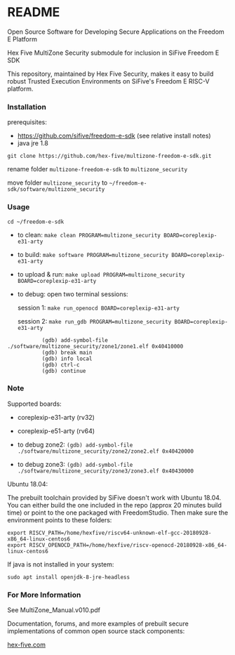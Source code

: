 # README

Open Source Software for Developing Secure Applications on the Freedom E Platform

Hex Five MultiZone Security submodule for inclusion in SiFive Freedom E SDK

This repository, maintained by Hex Five Security, makes it easy to build robust Trusted Execution Environments on SiFive's Freedom E RISC-V platform. 

### Installation ###

prerequisites:

- https://github.com/sifive/freedom-e-sdk (see relative install notes)
- java jre 1.8 

```
git clone https://github.com/hex-five/multizone-freedom-e-sdk.git
```

rename folder `multizone-freedom-e-sdk` to `multizone_security`

move folder `multizone_security` to `~/freedom-e-sdk/software/multizone_security`


### Usage ###

```
cd ~/freedom-e-sdk
```

- to clean: `make clean PROGRAM=multizone_security BOARD=coreplexip-e31-arty`

- to build: `make software PROGRAM=multizone_security BOARD=coreplexip-e31-arty`

- to upload & run: `make upload PROGRAM=multizone_security BOARD=coreplexip-e31-arty`

- to debug: open two terminal sessions:

   session 1: `make run_openocd BOARD=coreplexip-e31-arty`

   session 2: `make run_gdb PROGRAM=multizone_security BOARD=coreplexip-e31-arty`
```
           (gdb) add-symbol-file ./software/multizone_security/zone1/zone1.elf 0x40410000
           (gdb) break main
           (gdb) info local
           (gdb) ctrl-c
           (gdb) continue 
```

### Note ###

Supported boards:

- coreplexip-e31-arty (rv32)
- coreplexip-e51-arty (rv64)

- to debug zone2: `(gdb) add-symbol-file ./software/multizone_security/zone2/zone2.elf 0x40420000`
- to debug zone3: `(gdb) add-symbol-file ./software/multizone_security/zone3/zone3.elf 0x40430000`

Ubuntu 18.04:

The prebuilt toolchain provided by SiFive doesn't work with Ubuntu 18.04. You can either build the one included in the repo (approx 20 minutes build time) or point to the one packaged with FreedomStudio. Then make sure the environment points to these folders:

```
export RISCV_PATH=/home/hexfive/riscv64-unknown-elf-gcc-20180928-x86_64-linux-centos6
export RISCV_OPENOCD_PATH=/home/hexfive/riscv-openocd-20180928-x86_64-linux-centos6
```

If java is not installed in your system:

```
sudo apt install openjdk-8-jre-headless
```

### For More Information ###

See MultiZone_Manual.v010.pdf

Documentation, forums, and more examples of prebuilt secure implementations of common open source stack components:

[hex-five.com](https://hex-five.com)
